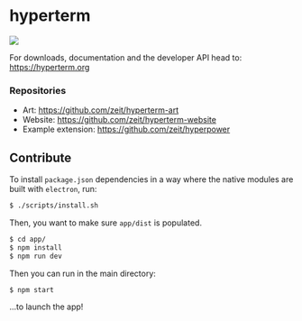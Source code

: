 # hyperterm

![](https://cldup.com/tD67NzPryA.gif)

For downloads, documentation and the developer API head to: https://hyperterm.org

### Repositories

- Art: https://github.com/zeit/hyperterm-art
- Website: https://github.com/zeit/hyperterm-website
- Example extension: https://github.com/zeit/hyperpower

## Contribute

To install `package.json` dependencies in a way where the native
modules are built with `electron`, run:

```bash
$ ./scripts/install.sh
```

Then, you want to make sure `app/dist` is populated.

```bash
$ cd app/
$ npm install
$ npm run dev
```

Then you can run in the main directory:

```bash
$ npm start
```

...to launch the app!
